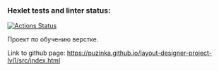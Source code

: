 ### Hexlet tests and linter status:
[![Actions Status](https://github.com/puzinka/layout-designer-project-lvl1/workflows/hexlet-check/badge.svg)](https://github.com/puzinka/layout-designer-project-lvl1/actions)

Проект по обучению верстке.

Link to github page: https://puzinka.github.io/layout-designer-project-lvl1/src/index.html
